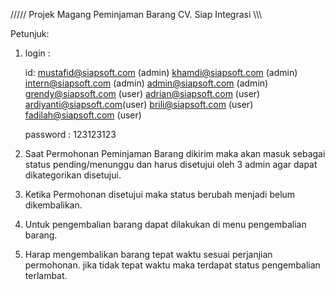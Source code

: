 


///// Projek Magang Peminjaman Barang CV. Siap Integrasi \\\\\



Petunjuk:


1. login :

    id: mustafid@siapsoft.com (admin)
        khamdi@siapsoft.com   (admin)  
        intern@siapsoft.com   (admin)
        admin@siapsoft.com    (admin)
        grendy@siapsoft.com   (user)
        adrian@siapsoft.com   (user)
        ardiyanti@siapsoft.com(user) 
        brili@siapsoft.com    (user)  
        fadilah@siapsoft.com  (user)
        
    password : 123123123

2. Saat Permohonan Peminjaman Barang dikirim maka akan masuk sebagai status pending/menunggu dan harus disetujui oleh 3 admin agar dapat dikategorikan disetujui. 

3. Ketika Permohonan disetujui maka status berubah menjadi belum dikembalikan. 

4. Untuk pengembalian barang dapat dilakukan di menu pengembalian barang. 

5. Harap mengembalikan barang tepat waktu sesuai perjanjian permohonan. jika tidak tepat waktu maka terdapat status pengembalian terlambat.
